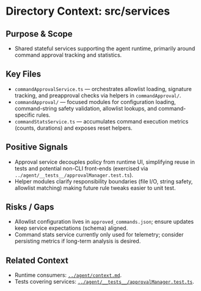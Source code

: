 # Directory Context: src/services

## Purpose & Scope

- Shared stateful services supporting the agent runtime, primarily around command approval tracking and statistics.

## Key Files

- `commandApprovalService.ts` — orchestrates allowlist loading, signature tracking, and preapproval checks via helpers in `commandApproval/`.
- `commandApproval/` — focused modules for configuration loading, command-string safety validation, allowlist lookups, and command-specific rules.
- `commandStatsService.ts` — accumulates command execution metrics (counts, durations) and exposes reset helpers.

## Positive Signals

- Approval service decouples policy from runtime UI, simplifying reuse in tests and potential non-CLI front-ends (exercised via `../agent/__tests__/approvalManager.test.ts`).
- Helper modules clarify responsibility boundaries (file I/O, string safety, allowlist matching) making future rule tweaks easier to unit test.

## Risks / Gaps

- Allowlist configuration lives in `approved_commands.json`; ensure updates keep service expectations (schema) aligned.
- Command stats service currently only used for telemetry; consider persisting metrics if long-term analysis is desired.

## Related Context

- Runtime consumers: [`../agent/context.md`](../agent/context.md).
- Tests covering services: [`../agent/__tests__/approvalManager.test.ts`](../agent/__tests__/approvalManager.test.ts).
